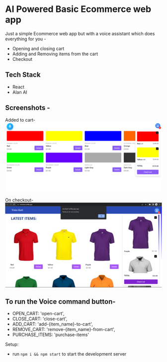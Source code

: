 # AI Powered Basic Ecommerce web app
Just a simple Ecommerce web app but with a voice assistant which does everything for you - 
- Opening and closing cart
- Adding and Removing items from the cart
- Checkout

## Tech Stack
- React
- Alan AI

## Screenshots -

Added to cart-
![Cart](https://github.com/yash797/Voice-Kart/blob/main/screenshots/cart.png)

On checkout-
![Checkout](https://github.com/yash797/Voice-Kart/blob/main/screenshots/purchase.png)

## To run the Voice command button-
- OPEN_CART: 'open-cart',
- CLOSE_CART: 'close-cart',
- ADD_CART: 'add-{item_name}-to-cart',
- REMOVE_CART: 'remove-{item_name}-from-cart',
- PURCHASE_ITEMS: 'purchase-items'

Setup:
- run ```npm i && npm start``` to start the development server
